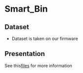# Smart_Bin

## Dataset

<ul>
<li>Dataset is taken on our firmware</li>
</ul>

## Presentation

See this<a href="https://docs.google.com/presentation/d/1TMo7Y2osREMpTVCiPqS4w6wtP63VxBfB/edit?usp=sharing&ouid=100192167522590995857&rtpof=true&sd=true">files</a> for more information

